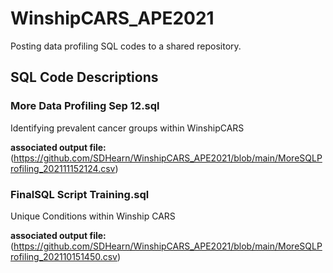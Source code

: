 # WinshipCARS_APE2021
Posting data profiling SQL codes to a shared repository.


## SQL Code Descriptions

### More Data Profiling Sep 12.sql  
Identifying prevalent cancer groups within WinshipCARS

**associated output file:** (https://github.com/SDHearn/WinshipCARS_APE2021/blob/main/MoreSQLProfiling_202111152124.csv)


### FinalSQL Script Training.sql
Unique Conditions within Winship CARS

**associated output file:** (https://github.com/SDHearn/WinshipCARS_APE2021/blob/main/MoreSQLProfiling_202110151450.csv)


